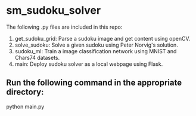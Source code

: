 # sm_sudoku_solver <br>
The following .py files are included in this repo: <br>
1) get_sudoku_grid: Parse a sudoku image and get content using openCV. <br>
2) solve_sudoku: Solve a given sudoku using Peter Norvig's solution. <br>
3) sudoku_ml: Train a image classification network using MNIST and Chars74 datasets. <br>
4) main: Deploy sudoku solver as a local webpage using Flask. <br> 

## Run the following command in the appropriate directory: <br>
python main.py


 
